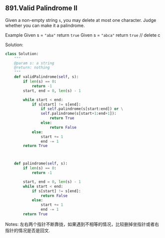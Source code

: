 ## 891.Valid Palindrome II

Given a non-empty string `s`, you may delete at most one character. Judge whether you can make it a palindrome.

Example
Given s = `"aba"` return `true`
Given s = `"abca"` return `true` // delete c


Solution:

```python
class Solution:
    """
    @param s: a string
    @return: nothing
    """
    def validPalindrome(self, s):
        if len(s) == 0:
            return -1
        start, end = 0, len(s) - 1

        while start < end:
            if s[start] != s[end]:
                if self.palindrome(s[start:end]) or \
                self.palindrome(s[start+1:end+1]):
                    return True
                else:
                    return False
            else:
                start += 1
                end -= 1
        return True



    def palindrome(self, s):
        if len(s) == 0:
            return -1

        start, end = 0, len(s) - 1
        while start < end:
            if s[start] != s[end]:
                return False
            else:
                start += 1
                end -= 1
        return True
```

Notes: 左右两个指针不断靠拢，如果遇到不相等的情况，比较删掉坐指针或者右指针的情况是否是回文.
